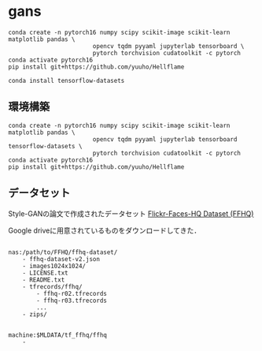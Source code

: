 # gans

```
conda create -n pytorch16 numpy scipy scikit-image scikit-learn matplotlib pandas \
                        opencv tqdm pyyaml jupyterlab tensorboard \
                        pytorch torchvision cudatoolkit -c pytorch
conda activate pytorch16
pip install git+https://github.com/yuuho/Hellflame
```

```
conda install tensorflow-datasets
```


## 環境構築

```
conda create -n pytorch16 numpy scipy scikit-image scikit-learn matplotlib pandas \
                        opencv tqdm pyyaml jupyterlab tensorboard tensorflow-datasets \
                        pytorch torchvision cudatoolkit -c pytorch
conda activate pytorch16
pip install git+https://github.com/yuuho/Hellflame
```



## データセット
Style-GANの論文で作成されたデータセット
[Flickr-Faces-HQ Dataset (FFHQ)](https://github.com/NVlabs/ffhq-dataset)

Google driveに用意されているものをダウンロードしてきた．

```

nas:/path/to/FFHQ/ffhq-dataset/
    - ffhq-dataset-v2.json
    - images1024x1024/
    - LICENSE.txt
    - README.txt
    - tfrecords/ffhq/
        - ffhq-r02.tfrecords
        - ffhq-r03.tfrecords
        ...
    - zips/


machine:$MLDATA/tf_ffhq/ffhq
    - 


```

